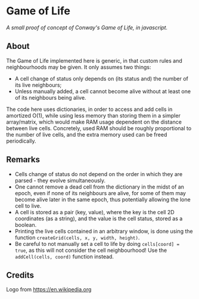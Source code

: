 # Game of Life

*A small proof of concept of Conway's Game of Life, in javascript.*


## About

The Game of Life implemented here is generic, in that custom rules and neighbourhoods may be given. It only assumes two things:
- A cell change of status only depends on (its status and) the number of its live neighbours;
- Unless manually added, a cell cannot become alive without at least one of its neighbours being alive.

The code here uses dictionaries, in order to access and add cells in amortized O(1), while using less memory than storing them in a simpler array/matrix, which would make RAM usage dependent on the distance between live cells. Concretely, used RAM should be roughly proportional to the number of live cells, and the extra memory used can be freed periodically.


## Remarks

- Cells change of status do not depend on the order in which they are parsed - they evolve simultaneously.
- One cannot remove a dead cell from the dictionary in the midst of an epoch, even if none of its neighbours are alive, for some of them may become alive later in the same epoch, thus potentially allowing the lone cell to live.
- A cell is stored as a pair (key, value), where the key is the cell 2D coordinates (as a string), and the value is the cell status, stored as a boolean.
- Printing the live cells contained in an arbitrary window, is done using the function ``` createGrid(cells, x, y, width, height) ```.
- Be careful to not manually set a cell to life by doing ``` cells[coord] = true ```, as this will not consider the cell neighbourhood! Use the ``` addCell(cells, coord) ``` function instead.


## Credits

Logo from <https://en.wikipedia.org>
